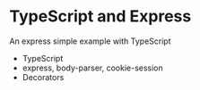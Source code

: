 # TypeScript and Express

An express simple example with TypeScript

* TypeScript
* express, body-parser, cookie-session
* Decorators
